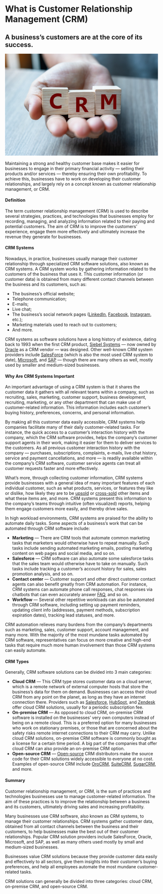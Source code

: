 # What is Customer Relationship Management (CRM)

## A business’s customers are at the core of its success. 

![CRM](./img/business-woman-hand-holding-wooden-cube-with-crm-text-customer-relationship-management-on-table_t20_pRwg3P.jpeg)

Maintaining a strong and healthy customer base makes it easier for businesses to engage in their primary financial activity — selling their products and/or services — thereby ensuring their own profitability. To achieve this, businesses have to work on developing their customer relationships, and largely rely on a concept known as customer relationship management, or CRM.

#### Definition

The term customer relationship management (CRM) is used to describe several strategies, practices, and technologies that businesses employ for recording, managing, and analyzing information related to their paying and potential customers. The aim of CRM is to improve the customers’ experience, engage them more effectively and ultimately increase the revenue they generate for businesses.

#### CRM Systems

Nowadays, in practice, businesses usually manage their customer relationship through specialized CRM software solutions, also known as CRM systems. A CRM system works by gathering information related to the customers of the business that uses it. This customer information (or customer data) is obtained from many different contact channels between the business and its customers, such as:

* The business’s official website;
* Telephone communication;
* E-mails;
* Live chat;
* The business’s social network pages ([LinkedIn](https://www.linkedin.com/), [Facebook](https://www.facebook.com/), [Instagram](https://instagram.com/), etc.);
* Marketing materials used to reach out to customers;
* And more.

CRM systems as software solutions have a long history of existence, dating back to 1993 when the first CRM product, [Siebel Systems](https://www.oracle.com/applications/siebel/) — now owned by [Oracle](https://www.oracle.com/) as a CRM vendor — was designed. Other well-known CRM system providers include [SalesForce](https://www.salesforce.com/) (which is also the most used CRM system to date), [Microsoft](https://dynamics.microsoft.com/en-us/), and [SAP](https://www.sap.com/index.html) — though there are many others as well, mostly used by smaller and medium-sized businesses.

#### Why Are CRM Systems Important

An important advantage of using a CRM system is that it shares the customer data it gathers with all relevant teams within a company, such as recruiting, sales, marketing, customer support, business development, recruiting, marketing, or any other department that can make use of customer-related information. This information includes each customer’s buying history, preferences, concerns, and personal information.

By making all this customer data easily accessible, CRM systems help companies facilitate many of their daily customer-related tasks. For instance, the quick access to a customer’s interaction history with the company, which the CRM software provides, helps the company’s customer support agents in their work, making it easier for them to deliver services to the customers. As all previous customer interaction history with the company — purchases, subscriptions, complaints, e-mails, live chat history, service and payment cancellations, and more — is readily available within the company’s CRM software, customer service agents can treat all customer requests faster and more effectively.

What’s more, through collecting customer information, CRM systems provide businesses with a general idea of many important features of each individual customer, such as what products, services, or features they like or dislike, how likely they are to be [upsold](https://www.oberlo.com/ecommerce-wiki/upselling) or [cross-sold](https://www.shopify.com/encyclopedia/cross-selling) other items and what these items are, and more. CRM systems present this information to the company’s teams through intuitive (often visualized) reports, helping them engage customers more easily, and thereby drive sales.

In high workload environments, CRM systems are praised for the ability to automate daily tasks. Some aspects of a business’s work that can be automated through CRM software include:

* **Marketing** — There are CRM tools that automate common marketing tasks that marketers would otherwise have to repeat manually. Such tasks include sending automated marketing emails, posting marketing content on web pages and social media, and so on.
* **Salesforce** — CRM software can also automate some salesforce tasks that the sales team would otherwise have to take on manually. Such tasks include tracking a customer’s account history for sales, sales promotion analysis, and so on.
* **Contact center** — Customer support and other direct customer contact agents can also benefit greatly from CRM automation. For instance, CRM systems can automate phone call responses, chat responses via chatbots that can even accurately answer [FAQ](https://dictionary.cambridge.org/dictionary/english/faq), and so on.
* **Workflow** — Several other repetitive workloads can also be automated through CRM software, including setting up payment reminders, updating client info (addresses, payment methods, subscription expiration dates), tracking lead statuses, and more.

CRM automation relieves many burdens from the company’s departments such as marketing, sales, customer support, account management, and many more. With the majority of the most mundane tasks automated by CRM software, representatives can focus on more creative and high-end tasks that require much more human involvement than those CRM systems can easily automate.

#### CRM Types

Generally, CRM software solutions can be divided into 3 main categories:

* **Cloud CRM** — This CRM type stores customer data on a cloud server, which is a remote network of external computer hosts that store the business’s data for them on demand. Businesses can access their cloud CRM from any point on the planet, as long as they have an internet connection there. Providers such as [Salesforce](https://www.salesforce.com/), [HubSpot](https://www.hubspot.com/), and [Zendesk](https://www.zendesk.com/) offer cloud CRM solutions, usually for a periodic subscription fee.
* **On-premise CRM** — As opposed to cloud CRM, on-premise CRM software is installed on the businesses’ very own computers instead of being on a remote cloud. This is a preferred option for many businesses who work on stationary premises, or those that are concerned about the safety risks remote internet connections to their CRM may carry. Unlike cloud CRM solutions, on-premise CRM software is commonly bought as a license for a certain time period. A big part of the companies that offer cloud CRM can also provide an on-premise CRM option.
* **Open-source CRM** — [Open-source](https://opensource.com/resources/what-open-source) CRM distributors make the source code for their CRM solutions widely accessible to everyone at no cost. Examples of open-source CRM include [OroCRM](https://oroinc.com/orocrm/), [SuiteCRM](https://suitecrm.com/), [SugarCRM](https://www.sugarcrm.com/), and more.

#### Summary

Customer relationship management, or CRM, is the sum of practices and technologies businesses use to manage customer-related information. The aim of these practices is to improve the relationship between a business and its customers, ultimately driving sales and increasing profitability.

Many businesses use CRM software, also known as CRM systems, to manage their customer relationships. CRM systems gather customer data, obtained from all contact channels between the business and their customers, to help businesses make the best out of their customer relationships. Popular CRM solution providers include SalesForce, Oracle, Microsoft, and SAP, as well as many others used mostly by small and medium-sized businesses.

Businesses value CRM solutions because they provide customer data easily and effectively to all sectors, give them insights into their customer’s buying preferences, and help all employees automate the most mundane customer-related tasks.

CRM solutions can generally be divided into three categories: cloud CRM, on-premise CRM, and open-source CRM.